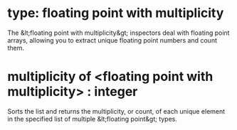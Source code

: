 # type: floating point with multiplicity

The &amp;lt;floating point with multiplicity&amp;gt; inspectors deal with floating point arrays, allowing you to extract unique floating point numbers and count them.

# multiplicity of &lt;floating point with multiplicity&gt; : integer

Sorts the list and returns the multiplicity, or count, of each unique element in the specified list of multiple &amp;lt;floating point&amp;gt; types.
